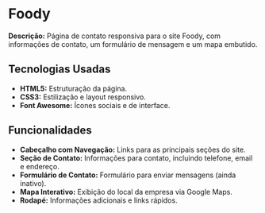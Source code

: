 # Foody

**Descrição:** Página de contato responsiva para o site Foody, com informações de contato, um formulário de mensagem e um mapa embutido.

## Tecnologias Usadas
- **HTML5:** Estruturação da página.
- **CSS3:** Estilização e layout responsivo.
- **Font Awesome:** Ícones sociais e de interface.

## Funcionalidades
- **Cabeçalho com Navegação:** Links para as principais seções do site.
- **Seção de Contato:** Informações para contato, incluindo telefone, email e endereço.
- **Formulário de Contato:** Formulário para enviar mensagens (ainda inativo).
- **Mapa Interativo:** Exibição do local da empresa via Google Maps.
- **Rodapé:** Informações adicionais e links rápidos.


